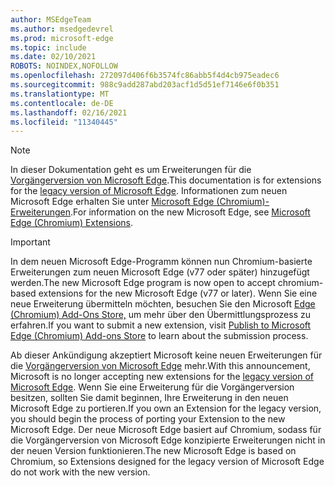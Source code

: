 ```yaml
---
author: MSEdgeTeam
ms.author: msedgedevrel
ms.prod: microsoft-edge
ms.topic: include
ms.date: 02/10/2021
ROBOTS: NOINDEX,NOFOLLOW
ms.openlocfilehash: 272097d406f6b3574fc86abb5f4d4cb975eadec6
ms.sourcegitcommit: 988c9add287abd203acf1d5d51ef7146e6f0b351
ms.translationtype: MT
ms.contentlocale: de-DE
ms.lasthandoff: 02/16/2021
ms.locfileid: "11340445"
---
```

> [!NOTE]
> <span data-ttu-id="9435e-101">In dieser Dokumentation geht es um Erweiterungen für die [Vorgängerversion von Microsoft Edge][MicrosoftSupportEdgeLegacy].</span><span class="sxs-lookup"><span data-stu-id="9435e-101">This documentation is for extensions for the [legacy version of Microsoft Edge][MicrosoftSupportEdgeLegacy].</span></span> <span data-ttu-id="9435e-102">Informationen zum neuen Microsoft Edge erhalten Sie unter [Microsoft Edge (Chromium)-Erweiterungen][MicrosoftEdgeExtensionsChromiumIndex].</span><span class="sxs-lookup"><span data-stu-id="9435e-102">For information on the new Microsoft Edge, see [Microsoft Edge (Chromium) Extensions][MicrosoftEdgeExtensionsChromiumIndex].</span></span>

> [!IMPORTANT]
> <span data-ttu-id="9435e-103">In dem neuen Microsoft Edge-Programm können nun Chromium-basierte Erweiterungen zum neuen Microsoft Edge \(v77 oder später\) hinzugefügt werden.</span><span class="sxs-lookup"><span data-stu-id="9435e-103">The new Microsoft Edge program is now open to accept chromium-based extensions for the new Microsoft Edge \(v77 or later\).</span></span> <span data-ttu-id="9435e-104">Wenn Sie eine neue Erweiterung übermitteln möchten, besuchen Sie den Microsoft [Edge (Chromium) Add-Ons Store,][ExtensionsChromiumPublish] um mehr über den Übermittlungsprozess zu erfahren.</span><span class="sxs-lookup"><span data-stu-id="9435e-104">If you want to submit a new extension, visit [Publish to Microsoft Edge (Chromium) Add-ons Store][ExtensionsChromiumPublish] to learn about the submission process.</span></span>  
> 
> <span data-ttu-id="9435e-105">Ab dieser Ankündigung akzeptiert Microsoft keine neuen Erweiterungen für die [Vorgängerversion von Microsoft Edge][MicrosoftSupportEdgeLegacy] mehr.</span><span class="sxs-lookup"><span data-stu-id="9435e-105">With this announcement, Microsoft is no longer accepting new extensions for the [legacy version of Microsoft Edge][MicrosoftSupportEdgeLegacy].</span></span> <span data-ttu-id="9435e-106">Wenn Sie eine Erweiterung für die Vorgängerversion besitzen, sollten Sie damit beginnen, Ihre Erweiterung in den neuen Microsoft Edge zu portieren.</span><span class="sxs-lookup"><span data-stu-id="9435e-106">If you own an Extension for the legacy version, you should begin the process of porting your Extension to the new Microsoft Edge.</span></span>  <span data-ttu-id="9435e-107">Der neue Microsoft Edge basiert auf Chromium, sodass für die Vorgängerversion von Microsoft Edge konzipierte Erweiterungen nicht in der neuen Version funktionieren.</span><span class="sxs-lookup"><span data-stu-id="9435e-107">The new Microsoft Edge is based on Chromium, so Extensions designed for the legacy version of Microsoft Edge do not work with the new version.</span></span>  
> 

<!-- links -->  

[MicrosoftEdgeExtensionsChromiumIndex]: /microsoft-edge/extensions-chromium/index "Microsoft Edge (Chromium)-Erweiterungen"
[ExtensionsChromiumPublish]: /microsoft-edge/extensions-chromium/publish/publish-extension "Veröffentlichen einer Erweiterung"  

[MicrosoftSupportEdgeLegacy]: https://support.microsoft.com/help/4533505/what-is-microsoft-edge-legacy "Was ist die Vorgängerversion von Microsoft Edge? | Microsoft-Support"  
